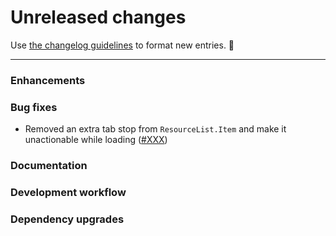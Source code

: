 # Unreleased changes

Use [the changelog guidelines](https://git.io/polaris-changelog-guidelines) to format new entries. 💜

---

### Enhancements

### Bug fixes

- Removed an extra tab stop from `ResourceList.Item` and make it unactionable while loading ([#XXX](https://github.com/Shopify/polaris-react/pull/XXX))

### Documentation

### Development workflow

### Dependency upgrades
